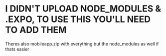 # I DIDN'T UPLOAD NODE_MODULES & .EXPO, TO USE THIS YOU'LL NEED TO ADD THEM

Theres also mobileapp.zip with everything but the node_modules as well if thats easier
